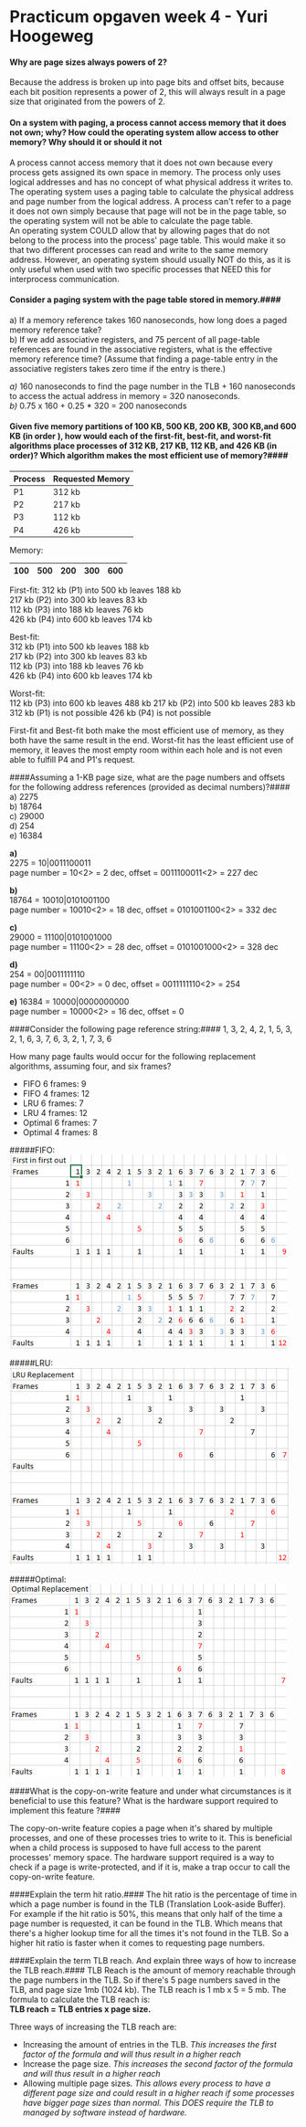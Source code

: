 # Practicum opgaven week 4 - Yuri Hoogeweg

#### Why are page sizes always powers of 2? ####
Because the address is broken up into page bits and offset bits, because each bit position represents a power of 2, this will always result in a page size that originated from the powers of 2.

#### On a system with paging, a process cannot access memory that it does not own; why? How could the operating system allow access to other memory? Why should it or should it not ####

A process cannot access memory that it does not own because every process gets assigned its own space in memory. The process only uses logical addresses and has no concept of what physical address it writes to. The operating system uses a paging table to calculate the physical address and page number from the logical address. A process can't refer to a page it does not own simply because that page will not be in the page table, so the operating system will not be able to calculate the page table.  
An operating system COULD allow that by allowing pages that do not belong to the process into the process' page table. This would make it so that two different processes can read and write to the same memory address. However, an operating system should usually NOT do this, as it is only useful when used with two specific processes that NEED this for interprocess communication.

#### Consider a paging system with the page table stored in memory.####
a) If a memory reference takes 160 nanoseconds, how long does a paged memory reference take?  
b) If we add associative registers, and 75 percent of all page-table references are found in the associative registers, what is the effective memory reference time? (Assume that finding a page-table entry in the associative registers takes zero time if the entry is there.)  
  

_a)_ 160 nanoseconds to find the page number in the TLB + 160 nanoseconds to access the actual address in memory = 320 nanoseconds.  
_b)_ 0.75 x 160 + 0.25 * 320 = 200 nanoseconds

#### Given five memory partitions of 100 KB, 500 KB, 200 KB, 300 KB,and 600 KB (in order ), how would each of the first-fit, best-fit, and worst-fit algorithms place processes of 312 KB, 217 KB, 112 KB, and 426 KB (in order)? Which algorithm makes the most efficient use of memory?####

| Process | Requested Memory |
| ----    | ---              |
| P1      | 312 kb           |
| P2      | 217 kb           |
| P3      | 112 kb           |
| P4      | 426 kb           |

Memory:  

| 100 | 500 | 200 | 300 | 600 |
| --- | --- | --- | --- | --- |

First-fit: 
312 kb (P1) into 500 kb leaves 188 kb  
217 kb (P2) into 300 kb leaves 83 kb  
112 kb (P3) into 188 kb leaves 76 kb  
426 kb (P4) into 600 kb leaves 174 kb   
  
Best-fit:  
312 kb (P1) into 500 kb leaves 188 kb  
217 kb (P2) into 300 kb leaves 83 kb  
112 kb (P3) into 188 kb leaves 76 kb  
426 kb (P4) into 600 kb leaves 174 kb  
  
Worst-fit:  
112 kb (P3) into 600 kb leaves 488 kb
217 kb (P2) into 500 kb leaves 283 kb
312 kb (P1) is not possible
426 kb (P4) is not possible 
  
First-fit and Best-fit both make the most efficient use of memory, as they both have the same result in the end. Worst-fit has the least efficient use of memory, it leaves the most empty room within each hole and is not even able to fulfill P4 and P1's request.

####Assuming a 1-KB page size, what are the page numbers and offsets for the following address references (provided as decimal numbers)?####
a) 2275  
b) 18764  
c) 29000  
d) 254  
e) 16384  
  
__a)__  
2275 = 10|0011100011  
page number = 10<2> = 2 dec, offset = 0011100011<2> = 227 dec  
  
__b)__  
18764 = 10010|0101001100  
page number = 10010<2> = 18 dec, offset = 0101001100<2> = 332 dec  
  
__c)__  
29000 = 11100|0101001000  
page number = 11100<2> = 28 dec, offset = 0101001000<2> = 328 dec  
  
__d)__  
254 = 00|0011111110  
page number = 00<2> = 0 dec, offset = 0011111110<2> = 254  
  
__e)__
16384 = 10000|0000000000  
page number = 10000<2> = 16 dec, offset = 0  

####Consider the following page reference string:####
1, 3, 2, 4, 2, 1, 5, 3, 2, 1, 6, 3, 7, 6, 3, 2, 1, 7, 3, 6

How many page faults would occur for the following replacement algorithms, assuming four, and
six frames?
  
- FIFO 6 frames: 9
- FIFO 4 frames: 12
- LRU 6 frames: 7
- LRU 4 frames: 12
- Optimal 6 frames: 7
- Optimal 4 frames: 8

#####FIFO:
![images/FirstInFirstOut.png](images/FirstInFirstOut.png)

#####LRU:
![images/LRU.png](images/LRU.png)

#####Optimal:
![images/OptimalReplacement.png](images/OptimalReplacement.png)

####What is the copy-on-write feature and under what circumstances is it beneficial to use this feature? What is the hardware support required to implement this feature ?####

The copy-on-write feature copies a page when it's shared by multiple processes, and one of these processes tries to write to it. This is beneficial when a child process is supposed to have full access to the parent processes' memory space. The hardware support required is a way to check if a page is write-protected, and if it is, make a trap occur to call the copy-on-write feature.

####Explain the term hit ratio.####
The hit ratio is the percentage of time in which a page number is found in the TLB (Translation Look-aside Buffer). For example if the hit ratio is 50%, this means that only half of the time a page number is requested, it can be found in the TLB. Which means that there's a higher lookup time for all the times it's not found in the TLB. So a higher hit ratio is faster when it comes to requesting page numbers.

####Explain the term TLB reach. And explain three ways of how to increase the TLB reach.####
TLB Reach is the amount of memory reachable through the page numbers in the TLB. So if there's 5 page numbers saved in the TLB, and page size 1mb (1024 kb). The TLB reach is 1 mb x 5 = 5 mb. The formula to calculate the TLB reach is:  
__TLB reach = TLB entries x page size.__
  
Three ways of increasing the TLB reach are:  
- Increasing the amount of entries in the TLB. _This increases the first factor of the formula and will thus result in a higher reach_
- Increase the page size. _This increases the second factor of the formula and will thus result in a higher reach_
- Allowing multiple page sizes. _This allows every process to have a different page size and could result in a higher reach if some processes have bigger page sizes than normal. This DOES require the TLB to managed by software instead of hardware._